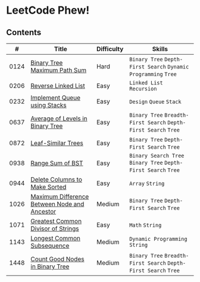 # LeetCode Phew!

## Contents

| # | Title | Difficulty | Skills |
|---| ----- | ---------- | ------ |
| 0124 | [Binary Tree Maximum Path Sum](https://leetcode.com/problems/binary-tree-maximum-path-sum) | Hard | `Binary Tree` `Depth-First Search` `Dynamic Programming` `Tree` |
| 0206 | [Reverse Linked List](https://leetcode.com/problems/reverse-linked-list) | Easy | `Linked List` `Recursion` |
| 0232 | [Implement Queue using Stacks](https://leetcode.com/problems/implement-queue-using-stacks) | Easy | `Design` `Queue` `Stack` |
| 0637 | [Average of Levels in Binary Tree](https://leetcode.com/problems/average-of-levels-in-binary-tree) | Easy | `Binary Tree` `Breadth-First Search` `Depth-First Search` `Tree` |
| 0872 | [Leaf-Similar Trees](https://leetcode.com/problems/leaf-similar-trees) | Easy | `Binary Tree` `Depth-First Search` `Tree` |
| 0938 | [Range Sum of BST](https://leetcode.com/problems/range-sum-of-bst) | Easy | `Binary Search Tree` `Binary Tree` `Depth-First Search` `Tree` |
| 0944 | [Delete Columns to Make Sorted](https://leetcode.com/problems/delete-columns-to-make-sorted) | Easy | `Array` `String` |
| 1026 | [Maximum Difference Between Node and Ancestor](https://leetcode.com/problems/maximum-difference-between-node-and-ancestor) | Medium | `Binary Tree` `Depth-First Search` `Tree` |
| 1071 | [Greatest Common Divisor of Strings](https://leetcode.com/problems/greatest-common-divisor-of-strings) | Easy | `Math` `String` |
| 1143 | [Longest Common Subsequence](https://leetcode.com/problems/longest-common-subsequence) | Medium | `Dynamic Programming` `String` |
| 1448 | [Count Good Nodes in Binary Tree](https://leetcode.com/problems/count-good-nodes-in-binary-tree) | Medium | `Binary Tree` `Breadth-First Search` `Depth-First Search` `Tree` |